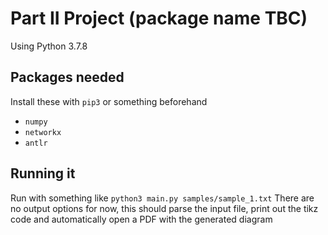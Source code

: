 # Part II Project (package name TBC)

Using Python 3.7.8

## Packages needed

Install these with `pip3` or something beforehand

- `numpy`
- `networkx`
- `antlr`

## Running it

Run with something like `python3 main.py samples/sample_1.txt`
There are no output options for now, this should parse the input file, print out the tikz code and automatically open a PDF with the generated diagram
